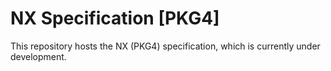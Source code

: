 # NX Specification [PKG4]

This repository hosts the NX (PKG4) specification, which is currently under development.
